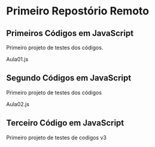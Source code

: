 # Primeiro Repostório Remoto

## Primeiros Códigos em JavaScript
Primeiro projeto de testes dos códigos.

Aula01.js

## Segundo Códigos em JavaScript
Primeiro projeto de testes dos códigos

Aula02.js

## Terceiro Código em JavaScript
Primeiro projeto de testes de codigos v3 